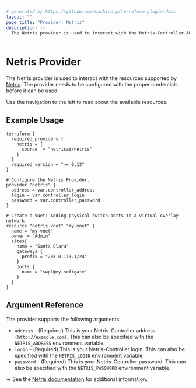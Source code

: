 ```yaml
---
# generated by https://github.com/hashicorp/terraform-plugin-docs
layout: ""
page_title: "Provider: Netris"
description: |-
  The Netris provider is used to interact with the Netris-Controller API.
---
```


# Netris Provider


The Netris provider is used to interact with the resources supported by [Netris](https://www.netris.ai/).
The provider needs to be configured with the proper credentials before it can be used.

Use the navigation to the left to read about the available resources.

## Example Usage

```hcl
terraform {
  required_providers {
    netris = {
      source  = "netrisai/netris"
    }
  }
  required_version = ">= 0.13"
}

# Configure the Netris Provider.
provider "netris" {
  address = var.controller_address
  login = var.controller_login
  password = var.controller_password
}

# Create a VNet: Adding physical switch ports to a virtual overlay network
resource "netris_vnet" "my-vnet" {
  name = "my-vnet"
  owner = "Admin"
  sites{
    name = "Santa Clara"
    gateways {
      prefix = "203.0.113.1/24"
    }
    ports {
      name = "swp1@my-softgate"
    }
  }
}

```

## Argument Reference

The provider supports the following arguments:

* `address` - (Required) This is your Netris-Controller address `(http://example.com)`. This can
  also be specified with the `NETRIS_ADDRESS` environment variable.
* `login` - (Required) This is your Netris-Controller login. This can
  also be specified with the `NETRIS_LOGIN` environment variable.
* `password` - (Required) This is your Netris-Controller password. This can
  also be specified with the `NETRIS_PASSWORD` environment variable.

-> See the [Netris documentation](https://www.netris.ai/docs/) for additional information.
